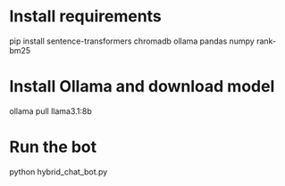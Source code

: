 # Install requirements
pip install sentence-transformers chromadb ollama pandas numpy rank-bm25

# Install Ollama and download model
ollama pull llama3.1:8b

# Run the bot
python hybrid_chat_bot.py